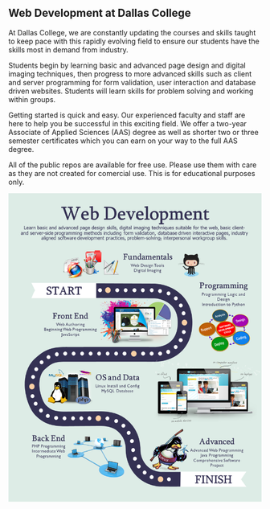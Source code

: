 ## Web Development at Dallas College

At Dallas College, we are constantly updating the courses and skills taught to keep pace with this rapidly evolving field to ensure our students have the skills most in demand from industry.

Students begin by learning basic and advanced page design and digital imaging techniques, then progress to more advanced skills such as client and server programming for form validation, user interaction and database driven websites. Students will learn skills for problem solving and working within groups.

Getting started is quick and easy. Our experienced faculty and staff are here to help you be successful in this exciting field. We offer a two-year Associate of Applied Sciences (AAS) degree as well as shorter two or three semester certificates which you can earn on your way to the full AAS degree.

All of the public repos are available for free use. Please use them with care as they are not created for comercial use. This is for educational purposes only.

![Infographic depicting the partial curriculum path of the Web Development program at Dallas College.](WebDev-infographics-image-crop.png)

<!--
**bhc-webdev/bhc-webdev** is a ✨ _special_ ✨ repository because its `README.md` (this file) appears on your GitHub profile.

Here are some ideas to get you started:

- 🔭 I’m currently working on ...
- 🌱 I’m currently learning ...
- 👯 I’m looking to collaborate on ...
- 🤔 I’m looking for help with ...
- 💬 Ask me about ...
- 📫 How to reach me: ...
- 😄 Pronouns: ...
- ⚡ Fun fact: ...
-->
